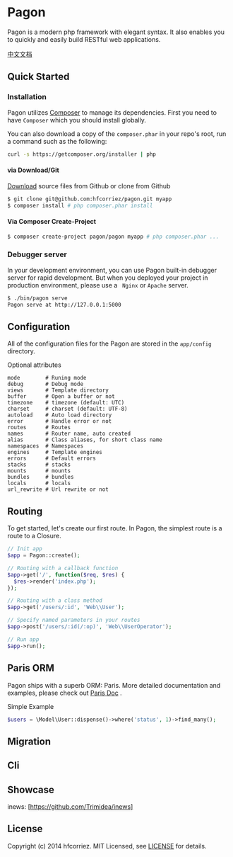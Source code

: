 Pagon
=====

Pagon is a modern php framework with elegant syntax. It also enables you to quickly and easily build RESTful web applications.

[中文文档]

## Quick Started

### Installation

Pagon utilizes [Composer] to manage its dependencies. First you need to have `Composer` which you should install globally.

You can also download a copy of the `composer.phar` in your repo's root, run a command such as the following:

``` bash
curl -s https://getcomposer.org/installer | php
```

#### via Download/Git

[Download] source files from Github or clone from Github

``` bash
$ git clone git@github.com:hfcorriez/pagon.git myapp
$ composer install # php composer.phar install
```

#### Via Composer Create-Project

``` bash
$ composer create-project pagon/pagon myapp # php composer.phar ...
```

### Debugger server

In your development environment, you can use Pagon built-in debugger server for rapid development. But when you deployed your project in production environment, please use a ` Nginx` or `Apache` server.

``` bash
$ ./bin/pagon serve
Pagon serve at http://127.0.0.1:5000
```

## Configuration

All of the configuration files for the Pagon are stored in the `app/config` directory.

Optional attributes

```
mode        # Runing mode
debug       # Debug mode
views       # Template directory
buffer      # Open a buffer or not
timezone    # timezone (default: UTC)
charset     # charset (default: UTF-8)
autoload    # Auto load directory
error       # Handle error or not
routes      # Routes
names       # Router name, auto created
alias       # Class aliases, for short class name
namespaces  # Namespaces
engines     # Template engines
errors      # Default errors
stacks      # stacks
mounts      # mounts
bundles     # bundles
locals      # locals
url_rewrite # Url rewrite or not
```

## Routing

To get started, let's create our first route. In Pagon, the simplest route is a route to a Closure.

```php
// Init app
$app = Pagon::create();

// Routing with a callback function
$app->get('/', function($req, $res) {
  $res->render('index.php');
});

// Routing with a class method
$app->get('/users/:id', 'Web\\User');

// Specify named parameters in your routes
$app->post('/users/:id(/:op)', 'Web\\UserOperator');

// Run app
$app->run();

```

## Paris ORM

Pagon ships with a superb ORM: Paris. More detailed documentation and examples, please check out [Paris Doc] .

Simple Example

```php
$users = \Model\User::dispense()->where('status', 1)->find_many();
```

## Migration

## Cli

## Showcase

inews: [https://github.com/Trimidea/inews]

## License

Copyright (c) 2014 hfcorriez. MIT Licensed, see [LICENSE] for details.

[中文文档]: https://github.com/hfcorriez/pagon/blob/master/README_CN.md
[Composer]: https://getcomposer.org/
[Download]: https://github.com/hfcorriez/pagon/releases/latest
[Paris Doc]: http://paris.readthedocs.org/en/latest/philosophy.html
[https://github.com/Trimidea/inews]: https://github.com/Trimidea/inews
[LICENSE]:https://github.com/hfcorriez/pagon/blob/master/LICENSE.md
